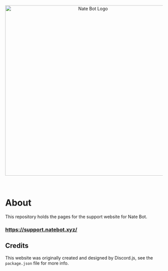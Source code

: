 <div align="center">
  <br />
  <p>
    <a href="https://support.natebot.xyz"><img src="https://natebot.xyz/static/FullLogo.png" width="546" alt="Nate Bot Logo" /></a>
  </p>
  <br />
</div>

# About
This repository holds the pages for the support website for Nate Bot.

### https://support.natebot.xyz/

## Credits
This website was originally created and designed by Discord.js, see the `package.json` file for more info.